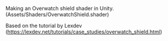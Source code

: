 Making an Overwatch shield shader in Unity. (Assets/Shaders/OverwatchShield.shader)

Based on the tutorial by Lexdev (https://lexdev.net/tutorials/case_studies/overwatch_shield.html)
